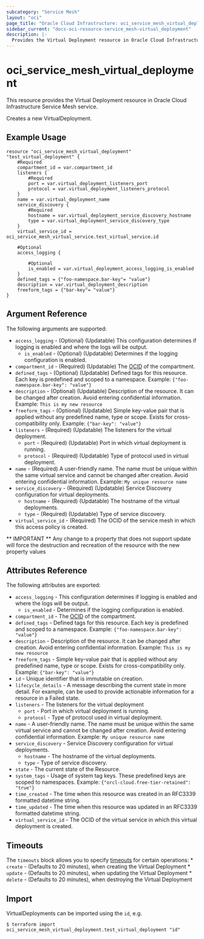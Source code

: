 ```yaml
---
subcategory: "Service Mesh"
layout: "oci"
page_title: "Oracle Cloud Infrastructure: oci_service_mesh_virtual_deployment"
sidebar_current: "docs-oci-resource-service_mesh-virtual_deployment"
description: |-
  Provides the Virtual Deployment resource in Oracle Cloud Infrastructure Service Mesh service
---
```


# oci_service_mesh_virtual_deployment
This resource provides the Virtual Deployment resource in Oracle Cloud Infrastructure Service Mesh service.

Creates a new VirtualDeployment.


## Example Usage

```hcl
resource "oci_service_mesh_virtual_deployment" "test_virtual_deployment" {
	#Required
	compartment_id = var.compartment_id
	listeners {
		#Required
		port = var.virtual_deployment_listeners_port
		protocol = var.virtual_deployment_listeners_protocol
	}
	name = var.virtual_deployment_name
	service_discovery {
		#Required
		hostname = var.virtual_deployment_service_discovery_hostname
		type = var.virtual_deployment_service_discovery_type
	}
	virtual_service_id = oci_service_mesh_virtual_service.test_virtual_service.id

	#Optional
	access_logging {

		#Optional
		is_enabled = var.virtual_deployment_access_logging_is_enabled
	}
	defined_tags = {"foo-namespace.bar-key"= "value"}
	description = var.virtual_deployment_description
	freeform_tags = {"bar-key"= "value"}
}
```

## Argument Reference

The following arguments are supported:

* `access_logging` - (Optional) (Updatable) This configuration determines if logging is enabled and where the logs will be output.
	* `is_enabled` - (Optional) (Updatable) Determines if the logging configuration is enabled.
* `compartment_id` - (Required) (Updatable) The [OCID](https://docs.cloud.oracle.com/iaas/Content/General/Concepts/identifiers.htm) of the compartment. 
* `defined_tags` - (Optional) (Updatable) Defined tags for this resource. Each key is predefined and scoped to a namespace. Example: `{"foo-namespace.bar-key": "value"}` 
* `description` - (Optional) (Updatable) Description of the resource. It can be changed after creation. Avoid entering confidential information.  Example: `This is my new resource` 
* `freeform_tags` - (Optional) (Updatable) Simple key-value pair that is applied without any predefined name, type or scope. Exists for cross-compatibility only. Example: `{"bar-key": "value"}` 
* `listeners` - (Required) (Updatable) The listeners for the virtual deployment.
	* `port` - (Required) (Updatable) Port in which virtual deployment is running.
	* `protocol` - (Required) (Updatable) Type of protocol used in virtual deployment.
* `name` - (Required) A user-friendly name. The name must be unique within the same virtual service and cannot be changed after creation. Avoid entering confidential information.  Example: `My unique resource name` 
* `service_discovery` - (Required) (Updatable) Service Discovery configuration for virtual deployments.
	* `hostname` - (Required) (Updatable) The hostname of the virtual deployments.
	* `type` - (Required) (Updatable) Type of service discovery.
* `virtual_service_id` - (Required) The OCID of the service mesh in which this access policy is created.


** IMPORTANT **
Any change to a property that does not support update will force the destruction and recreation of the resource with the new property values

## Attributes Reference

The following attributes are exported:

* `access_logging` - This configuration determines if logging is enabled and where the logs will be output.
	* `is_enabled` - Determines if the logging configuration is enabled.
* `compartment_id` - The [OCID](https://docs.cloud.oracle.com/iaas/Content/General/Concepts/identifiers.htm) of the compartment. 
* `defined_tags` - Defined tags for this resource. Each key is predefined and scoped to a namespace. Example: `{"foo-namespace.bar-key": "value"}` 
* `description` - Description of the resource. It can be changed after creation. Avoid entering confidential information.  Example: `This is my new resource` 
* `freeform_tags` - Simple key-value pair that is applied without any predefined name, type or scope. Exists for cross-compatibility only. Example: `{"bar-key": "value"}` 
* `id` - Unique identifier that is immutable on creation.
* `lifecycle_details` - A message describing the current state in more detail. For example, can be used to provide actionable information for a resource in a Failed state.
* `listeners` - The listeners for the virtual deployment
	* `port` - Port in which virtual deployment is running.
	* `protocol` - Type of protocol used in virtual deployment.
* `name` - A user-friendly name. The name must be unique within the same virtual service and cannot be changed after creation. Avoid entering confidential information.  Example: `My unique resource name` 
* `service_discovery` - Service Discovery configuration for virtual deployments.
	* `hostname` - The hostname of the virtual deployments.
	* `type` - Type of service discovery.
* `state` - The current state of the Resource.
* `system_tags` - Usage of system tag keys. These predefined keys are scoped to namespaces. Example: `{"orcl-cloud.free-tier-retained": "true"}` 
* `time_created` - The time when this resource was created in an RFC3339 formatted datetime string.
* `time_updated` - The time when this resource was updated in an RFC3339 formatted datetime string.
* `virtual_service_id` - The OCID of the virtual service in which this virtual deployment is created.

## Timeouts

The `timeouts` block allows you to specify [timeouts](https://registry.terraform.io/providers/oracle/oci/latest/docs/guides/changing_timeouts) for certain operations:
	* `create` - (Defaults to 20 minutes), when creating the Virtual Deployment
	* `update` - (Defaults to 20 minutes), when updating the Virtual Deployment
	* `delete` - (Defaults to 20 minutes), when destroying the Virtual Deployment


## Import

VirtualDeployments can be imported using the `id`, e.g.

```
$ terraform import oci_service_mesh_virtual_deployment.test_virtual_deployment "id"
```

